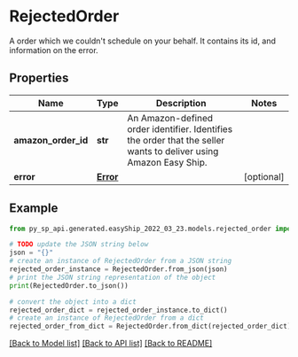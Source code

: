 # RejectedOrder

A order which we couldn't schedule on your behalf. It contains its id, and information on the error.

## Properties

Name | Type | Description | Notes
------------ | ------------- | ------------- | -------------
**amazon_order_id** | **str** | An Amazon-defined order identifier. Identifies the order that the seller wants to deliver using Amazon Easy Ship. | 
**error** | [**Error**](Error.md) |  | [optional] 

## Example

```python
from py_sp_api.generated.easyShip_2022_03_23.models.rejected_order import RejectedOrder

# TODO update the JSON string below
json = "{}"
# create an instance of RejectedOrder from a JSON string
rejected_order_instance = RejectedOrder.from_json(json)
# print the JSON string representation of the object
print(RejectedOrder.to_json())

# convert the object into a dict
rejected_order_dict = rejected_order_instance.to_dict()
# create an instance of RejectedOrder from a dict
rejected_order_from_dict = RejectedOrder.from_dict(rejected_order_dict)
```
[[Back to Model list]](../README.md#documentation-for-models) [[Back to API list]](../README.md#documentation-for-api-endpoints) [[Back to README]](../README.md)


